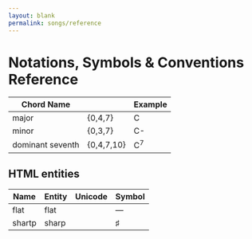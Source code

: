 ```yaml
---
layout: blank
permalink: songs/reference
---
```


Notations, Symbols & Conventions Reference
==========================================

|Chord Name     |           |Example    |
|---------------|-----------|-----------|
|major          |{0,4,7}    |C          |
|minor          |{0,3,7}    |C-         |
|dominant seventh|{0,4,7,10}|C<sup>7</sup>|

HTML entities
-------------

|Name           |Entity     |Unicode    |Symbol     |
|---------------|-----------|-----------|-----------|
|flat           |flat       |           |&mdash;     |
|shartp         |sharp      |           |&sharp;    |